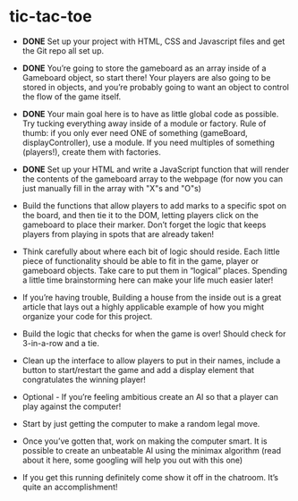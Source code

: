 # tic-tac-toe

* **DONE** Set up your project with HTML, CSS and Javascript files and get the Git repo all set up.

* **DONE** You’re going to store the gameboard as an array inside of a Gameboard object, so start there! Your players are also going to be stored in objects, and you’re probably going to want an object to control the flow of the game itself.

* **DONE** Your main goal here is to have as little global code as possible. Try tucking everything away inside of a module or factory. Rule of thumb: if you only ever need ONE of something (gameBoard, displayController), use a module. If you need multiples of something (players!), create them with factories.

* **DONE** Set up your HTML and write a JavaScript function that will render the contents of the gameboard array to the webpage (for now you can just manually fill in the array with "X"s and "O"s)

* Build the functions that allow players to add marks to a specific spot on the board, and then tie it to the DOM, letting players click on the gameboard to place their marker. Don’t forget the logic that keeps players from playing in spots that are already taken!

* Think carefully about where each bit of logic should reside. Each little piece of functionality should be able to fit in the game, player or gameboard objects. Take care to put them in “logical” places. Spending a little time brainstorming here can make your life much easier later!

* If you’re having trouble, Building a house from the inside out is a great article that lays out a highly applicable example of how you might organize your code for this project.

* Build the logic that checks for when the game is over! Should check for 3-in-a-row and a tie.

* Clean up the interface to allow players to put in their names, include a button to start/restart the game and add a display element that congratulates the winning player!

* Optional - If you’re feeling ambitious create an AI so that a player can play against the computer!

* Start by just getting the computer to make a random legal move.

* Once you’ve gotten that, work on making the computer smart. It is possible to create an unbeatable AI using the minimax algorithm (read about it here, some googling will help you out with this one)

* If you get this running definitely come show it off in the chatroom. It’s quite an accomplishment!